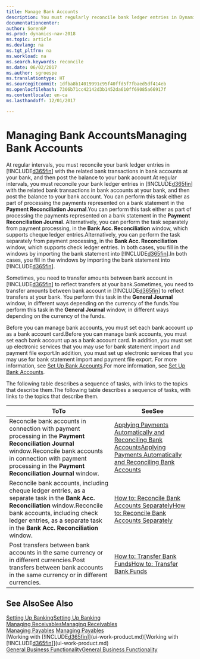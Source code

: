 ```yaml
---
title: Manage Bank Accounts
description: You must regularly reconcile bank ledger entries in Dynamics NAV with the related bank transactions in your bank accounts.
documentationcenter: 
author: SorenGP
ms.prod: dynamics-nav-2018
ms.topic: article
ms.devlang: na
ms.tgt_pltfrm: na
ms.workload: na
ms.search.keywords: reconcile
ms.date: 06/02/2017
ms.author: sgroespe
ms.translationtype: HT
ms.sourcegitcommit: 1dfba8b14019991c95f40ffd5f7fbaed5df414eb
ms.openlocfilehash: 7306b71cc42142d3b1452da610ff69085a66917f
ms.contentlocale: en-ca
ms.lasthandoff: 12/01/2017

---
```

# <a name="managing-bank-accounts"></a><span data-ttu-id="7b9f1-103">Managing Bank Accounts</span><span class="sxs-lookup"><span data-stu-id="7b9f1-103">Managing Bank Accounts</span></span>
<span data-ttu-id="7b9f1-104">At regular intervals, you must reconcile your bank ledger entries in [!INCLUDE[d365fin](includes/d365fin_md.md)] with the related bank transactions in bank accounts at your bank, and then post the balance to your bank account.</span><span class="sxs-lookup"><span data-stu-id="7b9f1-104">At regular intervals, you must reconcile your bank ledger entries in [!INCLUDE[d365fin](includes/d365fin_md.md)] with the related bank transactions in bank accounts at your bank, and then post the balance to your bank account.</span></span> <span data-ttu-id="7b9f1-105">You can perform this task either as part of processing the payments represented on a bank statement in the **Payment Reconciliation Journal**.</span><span class="sxs-lookup"><span data-stu-id="7b9f1-105">You can perform this task either as part of processing the payments represented on a bank statement in the **Payment Reconciliation Journal**.</span></span> <span data-ttu-id="7b9f1-106">Alternatively, you can perform the task separately from payment processing, in the **Bank Acc. Reconciliation** window, which supports cheque ledger entries.</span><span class="sxs-lookup"><span data-stu-id="7b9f1-106">Alternatively, you can perform the task separately from payment processing, in the **Bank Acc. Reconciliation** window, which supports check ledger entries.</span></span> <span data-ttu-id="7b9f1-107">In both cases, you fill in the windows by importing the bank statement into [!INCLUDE[d365fin](includes/d365fin_md.md)].</span><span class="sxs-lookup"><span data-stu-id="7b9f1-107">In both cases, you fill in the windows by importing the bank statement into [!INCLUDE[d365fin](includes/d365fin_md.md)].</span></span>

<span data-ttu-id="7b9f1-108">Sometimes, you need to transfer amounts between bank account in [!INCLUDE[d365fin](includes/d365fin_md.md)] to reflect transfers at your bank.</span><span class="sxs-lookup"><span data-stu-id="7b9f1-108">Sometimes, you need to transfer amounts between bank account in [!INCLUDE[d365fin](includes/d365fin_md.md)] to reflect transfers at your bank.</span></span> <span data-ttu-id="7b9f1-109">You perform this task in the **General Journal** window, in different ways depending on the currency of the funds.</span><span class="sxs-lookup"><span data-stu-id="7b9f1-109">You perform this task in the **General Journal** window, in different ways depending on the currency of the funds.</span></span>

<span data-ttu-id="7b9f1-110">Before you can manage bank accounts, you must set each bank account up as a bank account card.</span><span class="sxs-lookup"><span data-stu-id="7b9f1-110">Before you can manage bank accounts, you must set each bank account up as a bank account card.</span></span> <span data-ttu-id="7b9f1-111">In addition, you must set up electronic services that you may use for bank statement import and payment file export.</span><span class="sxs-lookup"><span data-stu-id="7b9f1-111">In addition, you must set up electronic services that you may use for bank statement import and payment file export.</span></span> <span data-ttu-id="7b9f1-112">For more information, see [Set Up Bank Accounts](bank-setup-banking.md).</span><span class="sxs-lookup"><span data-stu-id="7b9f1-112">For more information, see [Set Up Bank Accounts](bank-setup-banking.md).</span></span>

<span data-ttu-id="7b9f1-113">The following table describes a sequence of tasks, with links to the topics that describe them.</span><span class="sxs-lookup"><span data-stu-id="7b9f1-113">The following table describes a sequence of tasks, with links to the topics that describe them.</span></span>

| <span data-ttu-id="7b9f1-114">To</span><span class="sxs-lookup"><span data-stu-id="7b9f1-114">To</span></span> | <span data-ttu-id="7b9f1-115">See</span><span class="sxs-lookup"><span data-stu-id="7b9f1-115">See</span></span> |
| --- | --- |
| <span data-ttu-id="7b9f1-116">Reconcile bank accounts in connection with payment processing in the **Payment Reconciliation Journal** window.</span><span class="sxs-lookup"><span data-stu-id="7b9f1-116">Reconcile bank accounts in connection with payment processing in the **Payment Reconciliation Journal** window.</span></span> |[<span data-ttu-id="7b9f1-117">Applying Payments Automatically and Reconciling Bank Accounts</span><span class="sxs-lookup"><span data-stu-id="7b9f1-117">Applying Payments Automatically and Reconciling Bank Accounts</span></span>](receivables-apply-payments-auto-reconcile-bank-accounts.md) |
| <span data-ttu-id="7b9f1-118">Reconcile bank accounts, including cheque ledger entries, as a separate task in the **Bank Acc. Reconciliation** window.</span><span class="sxs-lookup"><span data-stu-id="7b9f1-118">Reconcile bank accounts, including check ledger entries, as a separate task in the **Bank Acc. Reconciliation** window.</span></span> |[<span data-ttu-id="7b9f1-119">How to: Reconcile Bank Accounts Separately</span><span class="sxs-lookup"><span data-stu-id="7b9f1-119">How to: Reconcile Bank Accounts Separately</span></span>](bank-how-reconcile-bank-accounts-separately.md) |
| <span data-ttu-id="7b9f1-120">Post transfers between bank accounts in the same currency or in different currencies.</span><span class="sxs-lookup"><span data-stu-id="7b9f1-120">Post transfers between bank accounts in the same currency or in different currencies.</span></span> |[<span data-ttu-id="7b9f1-121">How to: Transfer Bank Funds</span><span class="sxs-lookup"><span data-stu-id="7b9f1-121">How to: Transfer Bank Funds</span></span>](bank-how-transfer-bank-funds.md) |

## <a name="see-also"></a><span data-ttu-id="7b9f1-122">See Also</span><span class="sxs-lookup"><span data-stu-id="7b9f1-122">See Also</span></span>
[<span data-ttu-id="7b9f1-123">Setting Up Banking</span><span class="sxs-lookup"><span data-stu-id="7b9f1-123">Setting Up Banking</span></span>](bank-setup-banking.md)  
[<span data-ttu-id="7b9f1-124">Managing Receivables</span><span class="sxs-lookup"><span data-stu-id="7b9f1-124">Managing Receivables</span></span>](receivables-manage-receivables.md)  
<span data-ttu-id="7b9f1-125">[Managing Payables](payables-manage-payables.md)  </span><span class="sxs-lookup"><span data-stu-id="7b9f1-125">[Managing Payables](payables-manage-payables.md)  </span></span>  
<span data-ttu-id="7b9f1-126">[Working with [!INCLUDE[d365fin](includes/d365fin_md.md)]](ui-work-product.md)</span><span class="sxs-lookup"><span data-stu-id="7b9f1-126">[Working with [!INCLUDE[d365fin](includes/d365fin_md.md)]](ui-work-product.md)</span></span>  
[<span data-ttu-id="7b9f1-127">General Business Functionality</span><span class="sxs-lookup"><span data-stu-id="7b9f1-127">General Business Functionality</span></span>](ui-across-business-areas.md)  

